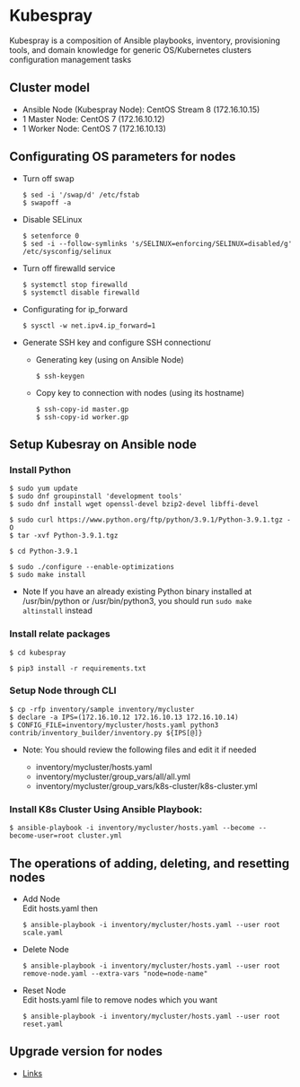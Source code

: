 # Kubespray
Kubespray is a composition of Ansible playbooks, inventory, provisioning tools, and domain knowledge for generic OS/Kubernetes clusters configuration management tasks
## Cluster model
- Ansible Node (Kubespray Node): CentOS Stream 8 (172.16.10.15)
- 1 Master Node: CentOS 7 (172.16.10.12)
- 1 Worker Node: CentOS 7 (172.16.10.13)
## Configurating OS parameters for nodes
- Turn off swap
  
  ```
  $ sed -i '/swap/d' /etc/fstab
  $ swapoff -a
  ```
- Disable SELinux
  ```
  $ setenforce 0
  $ sed -i --follow-symlinks 's/SELINUX=enforcing/SELINUX=disabled/g' /etc/sysconfig/selinux
  ```
- Turn off firewalld service
  ```
  $ systemctl stop firewalld
  $ systemctl disable firewalld
  ```
- Configurating for ip_forward
  ```
  $ sysctl -w net.ipv4.ip_forward=1
  ```
- Generate SSH key and configure SSH connectionư
  - Generating key (using on Ansible Node)

    ```
    $ ssh-keygen
    ```
  - Copy key to connection with nodes (using its hostname)

    ```
    $ ssh-copy-id master.gp
    $ ssh-copy-id worker.gp
    ```
## Setup Kubesray on Ansible node
### Install Python
```
$ sudo yum update
$ sudo dnf groupinstall 'development tools'
$ sudo dnf install wget openssl-devel bzip2-devel libffi-devel

$ sudo curl https://www.python.org/ftp/python/3.9.1/Python-3.9.1.tgz -O
$ tar -xvf Python-3.9.1.tgz

$ cd Python-3.9.1

$ sudo ./configure --enable-optimizations
$ sudo make install

```

* Note
If you have an already existing Python binary installed at /usr/bin/python or /usr/bin/python3, you should run `` sudo make altinstall `` instead

### Install relate packages

```
$ cd kubespray

$ pip3 install -r requirements.txt
```
### Setup Node through CLI

```
$ cp -rfp inventory/sample inventory/mycluster
$ declare -a IPS=(172.16.10.12 172.16.10.13 172.16.10.14)
$ CONFIG_FILE=inventory/mycluster/hosts.yaml python3 contrib/inventory_builder/inventory.py ${IPS[@]}
```
* Note: You should review the following files and edit it if needed
  
  - inventory/mycluster/hosts.yaml
  - inventory/mycluster/group_vars/all/all.yml
  - inventory/mycluster/group_vars/k8s-cluster/k8s-cluster.yml
    
### Install K8s Cluster Using Ansible Playbook:
```
$ ansible-playbook -i inventory/mycluster/hosts.yaml --become --become-user=root cluster.yml
```
## The operations of adding, deleting, and resetting nodes
- Add Node \
  Edit hosts.yaml then

  ```
  $ ansible-playbook -i inventory/mycluster/hosts.yaml --user root scale.yaml
  ```
- Delete Node 
  ```
  $ ansible-playbook -i inventory/mycluster/hosts.yaml --user root remove-node.yaml --extra-vars "node=node-name"
  ```
- Reset Node \
  Edit hosts.yaml file to remove nodes which you want
  ```
  $ ansible-playbook -i inventory/mycluster/hosts.yaml --user root reset.yaml
  ```
## Upgrade version for nodes 
  - [Links](https://www.youtube.com/watch?v=M499ckeGZL8&list=PL34sAs7_26wNBRWM6BDhnonoA5FMERax0&index=106)

  
